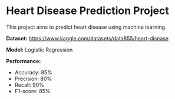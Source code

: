 # Heart Disease Prediction Project

This project aims to predict heart disease using machine learning.

**Dataset:** https://www.kaggle.com/datasets/data855/heart-disease

**Model:** Logistic Regression

**Performance:**

*   Accuracy: 85%
*   Precision: 80%
*   Recall: 90%
*   F1-score: 85%
